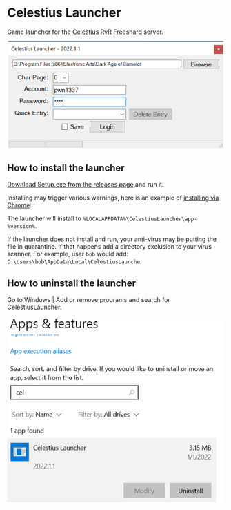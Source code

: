 # Celestius Launcher

Game launcher for the [Celestius RvR Freeshard](https://celestiusrvr.com/) server.

<p align="center">
  <a href="https://github.com/daoc-celestius/celestius-launcher/releases/latest">
    <img src="./assets/launcher_example.png" alt="drawing" width="500"/>
  </a>
</p>

## How to install the launcher
[Download Setup.exe from the releases page](https://github.com/daoc-celestius/celestius-launcher/releases/latest) and run it.

Installing may trigger various warnings, here is an example of [installing via Chrome](docs/install-chrome.md):

The launcher will install to `%LOCALAPPDATA%\CelestiusLauncher\app-%version%`.

If the launcher does not install and run, your anti-virus may be putting the file in quarantine.  If that happens add a directory exclusion to your virus scanner. For example, user `bob` would add: `C:\Users\bob\AppData\Local\CelestiusLauncher`

## How to uninstall the launcher

Go to Windows | Add or remove programs and search for CelestiusLauncher.

<img src="./assets/launcher_uninstall.png" width="500" >